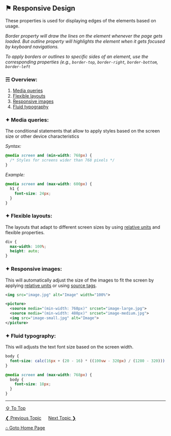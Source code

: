 ## &#9873; Responsive Design
These properties is used for displaying edges of the elements based on usage.

*Border property will draw the lines on the element whenever the page gets loaded. But outline property will highlights the element when it gets focused by keyboard navigations.*

*To apply borders or outlines to specific sides of an element, use the corresponding properties (e.g., `border-top`, `border-right`, `border-bottom`, `border-left`*

### &#9780; Overview:
1. [Media queries](#-media-queries)
2. [Flexible layouts](#-flexible-layouts)
3. [Responsive images](#-responsive-images)
4. [Fluid typography](#-fluid-typography)

### &#10022; Media queries:
The conditional statements that allow to apply styles based on the screen size or other device characteristics

*Syntax:*
```css 
@media screen and (min-width: 768px) {
  /* Styles for screens wider than 768 pixels */
}
```

*Example:*
```css
@media screen and (max-width: 600px) {
  h1 {
    font-size: 24px;
  }
}
```

### &#10022; Flexible layouts:
The layouts that adapt to different screen sizes by using [relative units](./css-units.md) and flexible properties.

```css
div {
  max-width: 100%;
  height: auto;
}
```

### &#10022; Responsive images:
This will automatically adjust the size of the images to fit the screen by applying [relative units](./css-units.md) or using [source tags](https://github.com/ag-sanjjeev/HTML-Notes/tags/source-tag.md).

```xml
<img src="image.jpg" alt="Image" width="100%">
```

```xml
<picture>
  <source media="(min-width: 768px)" srcset="image-large.jpg">
  <source media="(min-width: 480px)" srcset="image-medium.jpg">
  <img src="image-small.jpg" alt="Image">
</picture>
```

### &#10022; Fluid typography:
This will adjusts the text font size based on the screen width.

```css
body {
  font-size: calc(16px + (20 - 16) * ((100vw - 320px) / (1280 - 320)));
}
```
```css
@media screen and (max-width: 768px) {
  body {
    font-size: 18px;
  }
}
```

---
[&#8682; To Top](#-responsive-design)

[&#10094; Previous Topic](../docs/borders-and-outlines.md) &emsp; [Next Topic &#10095;](../docs/css-animations.md)

[&#8962; Goto Home Page](../README.md)
